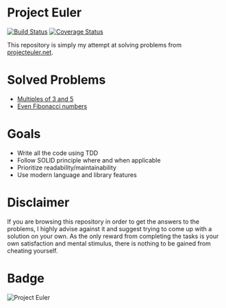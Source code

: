 # Project Euler

[![Build Status](https://travis-ci.org/ktriponis/project-euler.svg?branch=master)](https://travis-ci.org/ktriponis/project-euler)
[![Coverage Status](https://coveralls.io/repos/github/ktriponis/project-euler/badge.svg?branch=master)](https://coveralls.io/github/ktriponis/project-euler?branch=master)

This repository is simply my attempt at solving problems from [projecteuler.net](https://projecteuler.net/).

# Solved Problems

* [Multiples of 3 and 5](problem1)
* [Even Fibonacci numbers](problem2)

# Goals

* Write all the code using TDD
* Follow SOLID principle where and when applicable
* Prioritize readability/maintainability
* Use modern language and library features

# Disclaimer

If you are browsing this repository in order to get the answers to the problems, I highly advise against it and suggest
trying to come up with a solution on your own. As the only reward from completing the tasks is your own satisfaction and
mental stimulus, there is nothing to be gained from cheating yourself.

# Badge

![Project Euler](https://projecteuler.net/profile/ktriponis.png)
